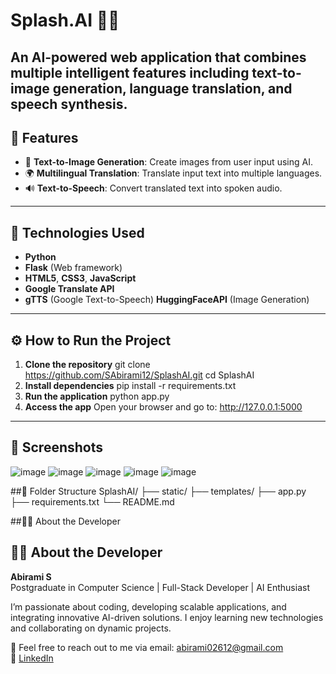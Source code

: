 # Splash.AI 🌊🤖  
An AI-powered web application that combines multiple intelligent features including text-to-image generation, language translation, and speech synthesis.
---
## 🧠 Features
- 🎨 **Text-to-Image Generation**: Create images from user input using AI.
- 🌍 **Multilingual Translation**: Translate input text into multiple languages.
- 🔊 **Text-to-Speech**: Convert translated text into spoken audio.
---
## 🚀 Technologies Used
- **Python**
- **Flask** (Web framework)
- **HTML5**, **CSS3**, **JavaScript**
- **Google Translate API**
- **gTTS** (Google Text-to-Speech)
**HuggingFaceAPI** (Image Generation)
---
## ⚙️ How to Run the Project
1. **Clone the repository**
   git clone https://github.com/SAbirami12/SplashAI.git
   cd SplashAI
2. **Install dependencies**
pip install -r requirements.txt
3. **Run the application**
python app.py
3. **Access the app**
Open your browser and go to:
http://127.0.0.1:5000
----
## 📸 Screenshots 
![image](https://github.com/user-attachments/assets/1cc98c01-0687-4f86-83c2-883dbdaab144)
![image](https://github.com/user-attachments/assets/4caabca6-79fa-447e-91c9-b61119cd29f6)
![image](https://github.com/user-attachments/assets/a118ba12-2aa6-4cc6-95eb-dfdef14b5b62)
![image](https://github.com/user-attachments/assets/e8d476c4-7f08-48a7-92bb-3a9549ef364d)
![image](https://github.com/user-attachments/assets/4e72ade1-259c-4076-8296-0b5334c959d3)

##📁 Folder Structure 
SplashAI/
├── static/
├── templates/
├── app.py
├── requirements.txt
└── README.md

##🧑‍💻 About the Developer
## 🙋‍♀️ About the Developer

**Abirami S**  
Postgraduate in Computer Science | Full-Stack Developer | AI Enthusiast

I’m passionate about coding, developing scalable applications, and integrating innovative AI-driven solutions. I enjoy learning new technologies and collaborating on dynamic projects.

📧 Feel free to reach out to me via email: [abirami02612@gmail.com](mailto:abhirami02612@gmail.com)  
🔗 [LinkedIn](https://www.linkedin.com/in/abirami-s-608161342)


